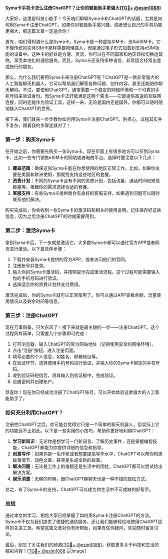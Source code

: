 **Syma卡手机卡怎么注册ChatGPT？让你的智能助手更强大[[TG💪+ @esim1088](https://t.me/s/esim1088)]**

大家好，这里是科技小能手！今天咱们聊聊Syma卡和ChatGPT的话题，尤其是如何用Syma卡注册ChatGPT。如果你对智能助手感兴趣，或者想让自己的手机功能更强大，那这篇文章一定适合你！

首先，咱们得知道什么是Syma卡。Syma卡是一种虚拟SIM卡，也叫eSIM卡。它不像传统的实体SIM卡那样需要物理插入，而是通过电子形式加载到支持eSIM功能的设备中。这种卡的好处是方便、灵活，你可以在不同国家和地区轻松切换运营商，享受本地化的通信服务。而且，Syma卡还支持多种语言，非常适合经常出差或旅行的朋友。

那么，为什么我们要用Syma卡来注册ChatGPT呢？ChatGPT是一款非常强大的人工智能聊天机器人，它可以帮助我们解答各种问题、创作内容，甚至还能陪你聊天解闷。不过，要使用ChatGPT，通常需要一个稳定的网络环境和一个可靠的手机号码来验证身份。而Syma卡正好能满足这两个需求——它能提供高速的互联网连接，同时还能作为验证工具。这样一来，无论是国内还是国外，你都可以随时随地接入ChatGPT的世界。

接下来，我们就来一步步教你如何用Syma卡注册ChatGPT。别担心，过程其实并不复杂，跟着我的步骤走就对了！

### 第一步：购买Syma卡

在开始之前，你需要先购买一张Syma卡。现在市面上有很多地方可以买到Syma卡，比如一些专门销售eSIM卡的网站或者电商平台。选择时要注意以下几点：

1. **覆盖范围**：确保这张Syma卡能在你想使用的地区正常工作。比如，如果你主要在美国和欧洲使用，那就找支持这些地区的套餐。
2. **资费计划**：不同的Syma卡会有不同的资费计划，包括流量、通话时间和短信数量等。根据你的需求选择合适的套餐。
3. **客服支持**：有些Syma卡提供商会有良好的客服支持，如果遇到问题可以随时联系他们解决。

购买完成后，你会收到一张Syma卡的激活码和相关的使用说明。记住保存好这些信息，因为之后注册ChatGPT的时候需要用到。

### 第二步：激活Syma卡

拿到Syma卡后，下一步就是激活它。大多数Syma卡都可以通过官方APP或者网页进行激活。以下是具体步骤：

1. 下载并安装Syma卡提供的官方APP，或者访问他们的官网。
2. 注册账号并登录。
3. 输入你的Syma卡激活码，并按照提示完成激活流程。这个过程可能需要输入你的手机号码进行验证。
4. 选择适合你的资费计划并支付费用。

激活完成后，你的Syma卡就可以正常使用了。你可以通过APP查看余额、流量使用情况以及剩余时间等信息。

### 第三步：注册ChatGPT

现在万事俱备，只欠东风了！接下来就是最关键的一步——注册ChatGPT。这个过程同样简单，只需要几个步骤即可完成：

1. 打开浏览器，输入ChatGPT的官方网站地址（记得使用安全的网络环境）。
2. 点击“注册”按钮，进入注册页面。
3. 填写必要的个人信息，如姓名、邮箱地址等。
4. 在验证环节，选择使用手机号码进行验证，并输入你的Syma卡绑定的手机号码。
5. 收到验证码短信后，将其输入到验证框中，完成验证。
6. 设置密码并创建账户。

恭喜你！现在你已经成功注册了ChatGPT账号，可以开始体验这款强大的人工智能助手了。

### 如何充分利用ChatGPT？

注册完ChatGPT之后，你可能会觉得它只是一个简单的聊天机器人，但实际上它的功能远不止如此。以下是一些实用的小技巧，帮助你更好地利用ChatGPT：

1. **学习新知识**：无论你是想学习一门新语言、了解历史事件，还是掌握编程技能，ChatGPT都能为你提供详细的信息和指导。
2. **创意写作**：如果你是一名作家或者想要提高写作水平，ChatGPT可以帮你构思故事情节、润色文章，甚至是生成全新的故事。
3. **解决问题**：无论是工作上的难题还是生活中的困扰，ChatGPT都可以尝试给出解决方案。
4. **娱乐消遣**：无聊的时候，跟ChatGPT聊聊天也是一种不错的放松方式。

总之，有了Syma卡的支持，ChatGPT可以成为你生活中不可或缺的好帮手。

### 总结

通过本文的学习，相信大家已经掌握了如何用Syma卡注册ChatGPT的方法。Syma卡不仅为我们提供了便捷的通信服务，还让我们能够轻松地使用ChatGPT这样的先进工具。希望这篇文章对你有所帮助，如果有任何疑问，欢迎随时留言讨论。

最后，别忘了关注我们的频道[[TG💪+ @esim1088](https://t.me/s/esim1088)]，获取更多关于科技和生活的精彩内容！[[TG💪+ @esim1088](https://t.me/s/esim1088) ![Image](https://i.postimg.cc/4NQfJmqS/Snipaste-2025-05-13-00-14-12.png)]